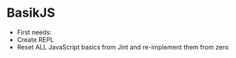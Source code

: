 # BasikJS
 
- First needs:
 - Create REPL
 - Reset ALL JavaScript basics from Jint and re-implement them from zero
